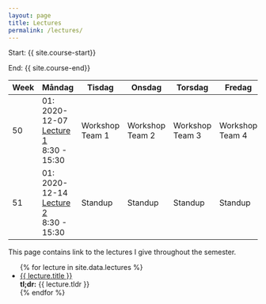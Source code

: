 ```yaml
---
layout: page
title: Lectures
permalink: /lectures/
---
```


Start: {{ site.course-start}}

End: {{ site.course-end}}

Week|Måndag|Tisdag |Onsdag |Torsdag|Fredag
-----|-------|-------|------|------|------
50|01: 2020-12-07<br />[Lecture 1](lecture_01)<br />8:30 - 15:30|Workshop<br />Team 1|Workshop<br />Team 2|Workshop<br />Team 3|Workshop<br />Team 4
51|01: 2020-12-14<br />[Lecture 2](lecture_02)<br />8:30 - 15:30|Standup|Standup|Standup|Standup


This page contains link to the lectures I give throughout the semester.


<ul id="archive">
{% for lecture in site.data.lectures %}
      <li class="archiveposturl">
        <span><a href="{{ lecture.slug }}">{{ lecture.title }}</a></span><br>
<span class = "postlower">
<strong>tl;dr:</strong> {{ lecture.tldr }}</span>
<strong style="font-size:100%; font-family: 'Titillium Web', sans-serif; float:right; padding-right: .5em">
	<a href="https://github.com/{{ site.githubdir}}/tree/master/{{ lecture.dirname }}"><i class="fab fa-github"></i></a>&nbsp;&nbsp;
<a href="https://github.com/{{ site.githubdir}}/blob/master/{{ lecture.dirname }}/{{ lecture.filename}}.pdf"><i class="fas fa-file-pdf"></i></a>
</strong> 
      </li>
{% endfor %}
</ul>
